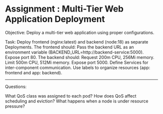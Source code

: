 # Assignment : Multi-Tier Web Application Deployment

Objective: Deploy a multi-tier web application using proper configurations.

Task:
Deploy frontend (nginx:latest) and backend (node:18) as separate Deployments.
The frontend should:
Pass the backend URL as an environment variable (BACKEND_URL=http://backend-service:5000).
Expose port 80.
The backend should:
Request 200m CPU, 256Mi memory.
Limit 500m CPU, 512Mi memory.
Expose port 5000.
Define Services for inter-component communication.
Use labels to organize resources (app: frontend and app: backend).

---

Questions:

What QoS class was assigned to each pod?
How does QoS affect scheduling and eviction?
What happens when a node is under resource pressure?
